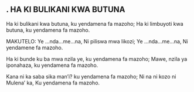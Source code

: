 ## . HA KI BULIKANI KWA BUTUNA

Ha ki bulikani kwa butuna, ku yendamena fa mazoho;
Ha ki limbuyoti kwa butuna, ku yendamena fa mazoho.

MAKUTELO:
Ye …nda…me…na, Ni piliswa mwa likozi;
Ye …nda…me…na, Ni yendamene fa mazoho.


Ha ki bunde ku ba mwa nzila ye, ku yendamena fa mazoho;
Mawe, nzila ya iponahaza, ku yendamena fa mazoho.


Kana ni ka saba sika man’i? ku yendamena fa mazoho;
Ni na ni kozo ni Mulena’ ka, Ku yendamena fa mazoho.


